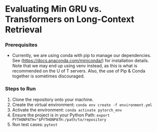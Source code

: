 # Evaluating Min GRU vs. Transformers on Long-Context Retrieval

### Prerequisites
- Currently, we are using conda with pip to manage our dependencies. See (https://docs.anaconda.com/miniconda/) for installation details. Note that we may end up using venv instead, as this is what is recommended on the U of T servers. Also, the use of Pip & Conda together is sometimes discouraged.

### Steps to Run
1) Clone the repository onto your machine.
2) Create the virtual environment: ```conda env create -f environment.yml```
3) Activate the environment: ```conda activate pytorch_env```
4) Ensure the project is in your Python Path: ```export PYTHONPATH="$PYTHONPATH:/path/to/repository```
5) Run test cases: ```pytest```

